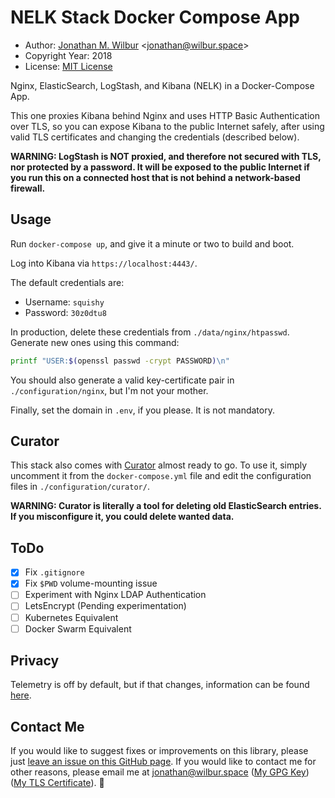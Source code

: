 # NELK Stack Docker Compose App

* Author: [Jonathan M. Wilbur](https://jonathan.wilbur.space) <[jonathan@wilbur.space](mailto:jonathan@wilbur.space)>
* Copyright Year: 2018
* License: [MIT License](https://mit-license.org/)

Nginx, ElasticSearch, LogStash, and Kibana (NELK) in a Docker-Compose App.

This one proxies Kibana behind Nginx and uses HTTP Basic Authentication over
TLS, so you can expose Kibana to the public Internet safely, after using valid
TLS certificates and changing the credentials (described below).

**WARNING: LogStash is NOT proxied, and therefore not secured with TLS, nor protected by a password. It will be exposed to the public Internet if you run this on a connected host that is not behind a network-based firewall.**

## Usage

Run `docker-compose up`, and give it a minute or two to build and boot.

Log into Kibana via `https://localhost:4443/`.

The default credentials are:

- Username: `squishy`
- Password: `30z0dtu8`

In production, delete these credentials from `./data/nginx/htpasswd`. Generate
new ones using this command:

```bash
printf "USER:$(openssl passwd -crypt PASSWORD)\n"
```

You should also generate a valid key-certificate pair in `./configuration/nginx`,
but I'm not your mother.

Finally, set the domain in `.env`, if you please. It is not mandatory.

## Curator

This stack also comes with [Curator](https://github.com/elastic/curator) almost
ready to go. To use it, simply uncomment it from the `docker-compose.yml` file
and edit the configuration files in `./configuration/curator/`.

**WARNING: Curator is literally a tool for deleting old ElasticSearch entries. If you misconfigure it, you could delete wanted data.**

## ToDo

- [x] Fix `.gitignore`
- [x] Fix `$PWD` volume-mounting issue
- [ ] Experiment with Nginx LDAP Authentication
- [ ] LetsEncrypt (Pending experimentation)
- [ ] Kubernetes Equivalent
- [ ] Docker Swarm Equivalent

## Privacy

Telemetry is off by default, but if that changes, information can be found
[here](https://www.elastic.co/legal/telemetry-privacy-statement).

## Contact Me

If you would like to suggest fixes or improvements on this library, please just
[leave an issue on this GitHub page](https://github.com/JonathanWilbur/asn1-ts/issues). If you would like to contact me for other reasons,
please email me at [jonathan@wilbur.space](mailto:jonathan@wilbur.space)
([My GPG Key](https://jonathan.wilbur.space/downloads/jonathan@wilbur.space.gpg.pub))
([My TLS Certificate](https://jonathan.wilbur.space/downloads/jonathan@wilbur.space.chain.pem)). :boar: